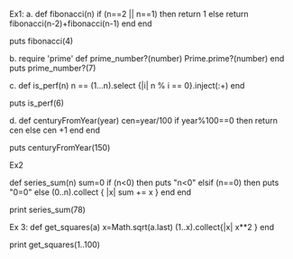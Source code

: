 Ex1:
a.
def fibonacci(n)
    if (n==2 || n==1) then return 1 
    else return fibonacci(n-2)+fibonacci(n-1)
    end
end

puts fibonacci(4)

b.
require 'prime'
def prime_number?(number)
        	Prime.prime?(number)
end
puts prime_number?(7)

c.
def is_perf(n)
n == (1...n).select {|i| n % i == 0}.inject(:+)
end

puts is_perf(6)

d.
def centuryFromYear(year)
    cen=year/100
    	if year%100==0 then return cen 
    	else cen +1
    	end
end

puts centuryFromYear(150)

Ex2

def series_sum(n)
    sum=0
    	if (n<0) then puts "n<0"
    	elsif (n==0) then puts "0=0"
    		else  (0..n).collect { |x| sum += x } 
end
end

print series_sum(78)



Ex 3:
def get_squares(a)
    x=Math.sqrt(a.last)
    (1..x).collect{|x| x**2 }
end

print get_squares(1..100)


